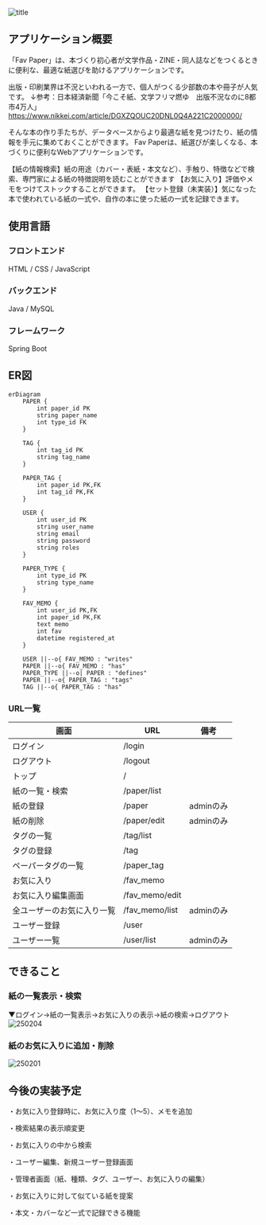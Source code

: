 
![title](https://github.com/user-attachments/assets/87c72f69-c500-47f6-83bb-357ab648e2b2)

## アプリケーション概要
「Fav Paper」は、本づくり初心者が文学作品・ZINE・同人誌などをつくるときに便利な、最適な紙選びを助けるアプリケーションです。

出版・印刷業界は不況といわれる一方で、個人がつくる少部数の本や冊子が人気です。
↓参考：日本経済新聞「今こそ紙、文学フリマ燃ゆ　出版不況なのに8都市4万人」
https://www.nikkei.com/article/DGXZQOUC20DNL0Q4A221C2000000/

そんな本の作り手たちが、データベースからより最適な紙を見つけたり、紙の情報を手元に集めておくことができます。
Fav Paperは、紙選びが楽しくなる、本づくりに便利なWebアプリケーションです。

【紙の情報検索】紙の用途（カバー・表紙・本文など）、手触り、特徴などで検索、専門家による紙の特徴説明を読むことができます
【お気に入り】評価やメモをつけてストックすることができます。
【セット登録（未実装）】気になった本で使われている紙の一式や、自作の本に使った紙の一式を記録できます。

## 使用言語

### フロントエンド
HTML / CSS / JavaScript

### バックエンド
Java / MySQL

### フレームワーク
Spring Boot

## ER図
```mermaid
erDiagram
    PAPER {
        int paper_id PK
        string paper_name
        int type_id FK
    }

    TAG {
        int tag_id PK
        string tag_name
    }

    PAPER_TAG {
        int paper_id PK,FK
        int tag_id PK,FK
    }

    USER {
        int user_id PK
        string user_name
        string email
        string password
        string roles
    }

    PAPER_TYPE {
        int type_id PK
        string type_name
    }

    FAV_MEMO {
        int user_id PK,FK
        int paper_id PK,FK
        text memo
        int fav
        datetime registered_at
    }

    USER ||--o{ FAV_MEMO : "writes"
    PAPER ||--o{ FAV_MEMO : "has"
    PAPER_TYPE ||--o| PAPER : "defines"
    PAPER ||--o{ PAPER_TAG : "tags"
    TAG ||--o{ PAPER_TAG : "has"
```  

### URL一覧

| 画面                | URL               | 備考                        |
|---------------------|-------------------|-----------------------------|
| ログイン            | /login            |                             |
| ログアウト          | /logout           |                             |
| トップ              | /                 |                             |
| 紙の一覧・検索            | /paper/list       |                             |
| 紙の登録      | /paper            | adminのみ           |
| 紙の削除            | /paper/edit       | adminのみ                   |
| タグの一覧          | /tag/list         |                             |
| タグの登録          | /tag              |                             |
| ペーパータグの一覧  | /paper_tag        |                             |
| お気に入り          | /fav_memo         |                             |
| お気に入り編集画面  | /fav_memo/edit    |                             |
| 全ユーザーのお気に入り一覧 | /fav_memo/list | adminのみ                   |
| ユーザー登録        | /user             |                             |
| ユーザー一覧        | /user/list        | adminのみ                   |

## できること
### 紙の一覧表示・検索

▼ログイン→紙の一覧表示→お気に入りの表示→紙の検索→ログアウト
![250204](https://github.com/user-attachments/assets/ee87a47c-b032-4537-b285-9fe645699223)

### 紙のお気に入りに追加・削除
![250201](https://github.com/user-attachments/assets/a80df9a0-35ae-44f8-b5d3-2b7662d2fd1a)

## 今後の実装予定
・お気に入り登録時に、お気に入り度（1〜5）、メモを追加

・検索結果の表示順変更

・お気に入りの中から検索

・ユーザー編集、新規ユーザー登録画面

・管理者画面（紙、種類、タグ、ユーザー、お気に入りの編集）

・お気に入りに対して似ている紙を提案

・本文・カバーなど一式で記録できる機能
